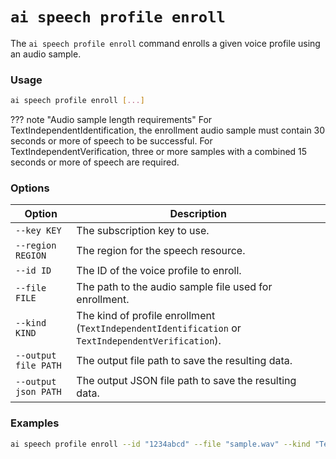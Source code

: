 # `ai speech profile enroll`

The `ai speech profile enroll` command enrolls a given voice profile using an audio sample.

### Usage
``` bash
ai speech profile enroll [...]
```

??? note "Audio sample length requirements"
    For TextIndependentIdentification, the enrollment audio sample must contain 30 seconds or more of speech to be successful. For TextIndependentVerification, three or more samples with a combined 15 seconds or more of speech are required.

### Options

| Option                | Description                                                                                      |
|-----------------------|--------------------------------------------------------------------------------------------------|
| `--key KEY`             | The subscription key to use.                                                                     |
| `--region REGION`       | The region for the speech resource.                                                              |
| `--id ID`               | The ID of the voice profile to enroll.                                                           |
| `--file FILE`           | The path to the audio sample file used for enrollment.                                           |
| `--kind KIND`           | The kind of profile enrollment (`TextIndependentIdentification` or `TextIndependentVerification`).|
| `--output file PATH`    | The output file path to save the resulting data.                                                 |
| `--output json PATH`    | The output JSON file path to save the resulting data.                                            |

### Examples

``` bash title="Enroll a voice profile with a specific ID, audio sample file, and kind"
ai speech profile enroll --id "1234abcd" --file "sample.wav" --kind "TextIndependentIdentification"
```
